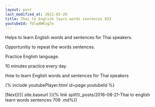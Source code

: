 ```yaml
---
layout: post
last_modified_at: 2021-03-29
title: Thai to English learn words sentences 833 
youtubeId: fUlq4WKzg7o
---
```

 
 
Helps to learn English words and sentences for Thai speakers.

Opportunitiy to repeat the words sentences. 

Practice English language. 
 
10 minutes practice every day. 
 
How to learn English words and sentences for Thai speakers 
 
{% include youtubePlayer.html id=page.youtubeId %}
 
 
[Next]({{ site.baseurl }}{% link  split1/_posts/2016-08-21-Thai to english learn words sentences 709 .md%})
 
